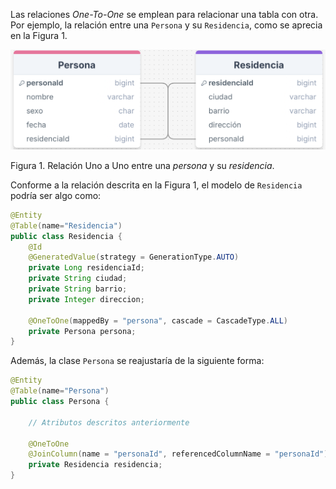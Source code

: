 Las relaciones _One-To-One_ se emplean para relacionar una tabla con otra. Por ejemplo, la relación entre una `Persona` y su `Residencia`, como se aprecia en la Figura 1.

![](../../../static/img/spring%20data/one-one.png)

Figura 1. Relación Uno a Uno entre una _persona_ y su _residencia_.

Conforme a la relación descrita en la Figura 1, el modelo de `Residencia` podría ser algo como:

```java
@Entity
@Table(name="Residencia")
public class Residencia {
    @Id
    @GeneratedValue(strategy = GenerationType.AUTO)
    private Long residenciaId;
    private String ciudad;
    private String barrio;
    private Integer direccion;

    @OneToOne(mappedBy = "persona", cascade = CascadeType.ALL)
    private Persona persona;
}
```
Además, la clase `Persona` se reajustaría de la siguiente forma:

```java
@Entity
@Table(name="Persona")
public class Persona {
    
    // Atributos descritos anteriormente

    @OneToOne
    @JoinColumn(name = "personaId", referencedColumnName = "personaId")
    private Residencia residencia;
}
```